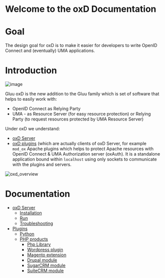 # Welcome to the oxD Documentation

# Goal

The design goal for oxD is to make it easier for developers to write OpenID Connect and (eventually) UMA applications.

# Introduction
![image](https://raw.githubusercontent.com/GluuFederation/gluu-wordpress-oxd-login-plugin/master/plugin.jpg)

Gluu oxD is the new addition to the Gluu family which is set of software that helps to easily work with:

  - OpenID Connect as Relying Party
  - UMA - as Resource Server (for easy resource protection) or Relying Party (to request resources protected by UMA Resource Server)

Under oxD we understand:

- [oxD Server](./oxdserver/index.md)
- [oxD plugins](./plugin/index.md) (which are actually clients of oxD Server, for example `mod_ox` Apache plugins which helps to protect Apache resources with OpenID Connect & UMA Authorization server (oxAuth). It is a standalone application bound within `localhost` using only sockets to communicate with the plugins and servers.

![oxd_overview](https://raw.githubusercontent.com/GluuFederation/docs-oxd/master/sources/img/oxd_overview.png)


# Documentation

- [oxD Server](./oxdserver/index.md)
    - [Installation](./oxdserver/install/index.md)
    - [Run](./oxdserver/run/index.md)
    - [Troubleshooting](./oxdserver/troubleshooting/index.md)
- [Plugins](./plugin/index.md)
    - [Python](./plugin/python/index.md)
    - [PHP products](./plugin/php/index.md)
        - [Php Library](./plugin/php/library/index.md)
        - [Wordpress plugin](./plugin/php/cms/wordpress/index.md)
        - [Magento extension](./plugin/php/cms/magento/index.md)
        - [Drupal module](./plugin/php/cms/drupal/index.md)
        - [SugarCRM module](./plugin/php/crm/sugarcrm/index.md)
        - [SuiteCRM module](./plugin/php/crm/suitecrm/index.md)
